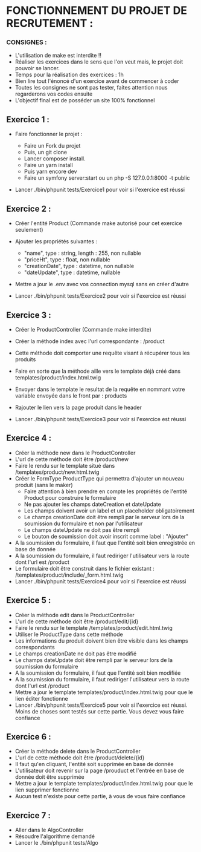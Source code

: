 # FONCTIONNEMENT DU PROJET DE RECRUTEMENT :

### CONSIGNES :

- L'utilisation de make est interdite !!
- Réaliser les exercices dans le sens que l'on veut mais, le projet doit pouvoir se lancer.
- Temps pour la réalisation des exercices : 1h
- Bien lire tout l'énoncé d'un exercice avant de commencer à coder
- Toutes les consignes ne sont pas tester, faites attention nous regarderons vos codes ensuite
- L'objectif final est de posséder un site 100% fonctionnel

## Exercice 1 :

- Faire fonctionner le projet :

    - Faire un Fork du projet
    - Puis, un git clone
    - Lancer composer install.
    - Faire un yarn install
    - Puis yarn encore dev
    - Faire un symfony server:start ou un php -S 127.0.0.1:8000 -t public  

- Lancer ./bin/phpunit tests/Exercice1 pour voir si l'exercice est réussi

## Exercice 2 :

- Créer l'entité Product (Commande make autorisé pour cet exercice seulement)
- Ajouter les propriétés suivantes :

     - "name", type : string, length : 255, non nullable
     - "priceHt", type : float, non nullable
     - "creationDate", type : datetime, non nullable
     - "dateUpdate", type : datetime, nullable

- Mettre a jour le .env avec vos connection mysql sans en créer d'autre

- Lancer ./bin/phpunit tests/Exercice2 pour voir si l'exercice est réussi

## Exercice 3 :

- Créer le ProductController (Commande make interdite)
- Créer la méthode index avec l'url correspondante : /product
- Cette méthode doit comporter une requête visant à récupérer tous les produits
- Faire en sorte que la méthode aille vers le template déjà créé dans templates/product/index.html.twig
- Envoyer dans le template le resultat de la requête en nommant votre variable envoyée dans le front par : products
- Rajouter le lien vers la page produit dans le header

- Lancer ./bin/phpunit tests/Exercice3 pour voir si l'exercice est réussi

## Exercice 4 :

- Créer la méthode new dans le ProductController
- L'url de cette méthode doit être /product/new
- Faire le rendu sur le template situé dans /templates/product/new.html.twig
- Créer le FormType ProductType qui permettra d'ajouter un nouveau produit (sans le maker)
   - Faire attention à bien prendre en compte les propriétés de l'entité Product pour construire le formulaire
   - Ne pas ajouter les champs dateCreation et dateUpdate
   - Les champs doivent avoir un label et un placeholder obligatoirement
   - Le champs creationDate doit être rempli par le serveur lors de la soumission du formulaire et non par l'utilisateur
   - Le champs dateUpdate ne doit pas être rempli
   - Le bouton de soumission doit avoir inscrit comme label : "Ajouter"
- A la soumission du formulaire, il faut que l'entité soit bien enregistrée en base de donnée
- A la soumission du formulaire, il faut rediriger l'utilisateur vers la route dont l'url est /product
- Le formulaire doit être construit dans le fichier existant : /templates/product/include/_form.html.twig
- Lancer ./bin/phpunit tests/Exercice4 pour voir si l'exercice est réussi

## Exercice 5 :

- Créer la méthode edit dans le ProductController
- L'url de cette méthode doit être /product/edit/{id}
- Faire le rendu sur le template /templates/product/edit.html.twig
- Utiliser le ProductType dans cette méthode
- Les informations du produit doivent bien être visible dans les champs correspondants
- Le champs creationDate ne doit pas être modifié
- Le champs dateUpdate doit être rempli par le serveur lors de la soumission du formulaire
- A la soumission du formulaire, il faut que l'entité soit bien modifiée
- A la soumission du formulaire, il faut rediriger l'utilisateur vers la route dont l'url est /product
- Mettre a jour le template templates/product/index.html.twig pour que le lien éditer fonctionne
- Lancer ./bin/phpunit tests/Exercice5 pour voir si l'exercice est réussi. Moins de choses sont testés sur cette partie. Vous devez vous faire confiance

## Exercice 6 :

- Créer la méthode delete dans le ProductController
- L'url de cette méthode doit être /product/delete/{id}
- Il faut qu'en cliquant, l'entité soit supprimée en base de donnée 
- L'utilisateur doit revenir sur la page /prouduct et l'entrée en base de donnée doit être supprimée
- Mettre a jour le template templates/product/index.html.twig pour que le lien supprimer fonctionne
- Aucun test n'existe pour cette partie, à vous de vous faire confiance

## Exercice 7 :

- Aller dans le AlgoController
- Résoudre l'algorithme demandé
- Lancer le ./bin/phpunit tests/Algo